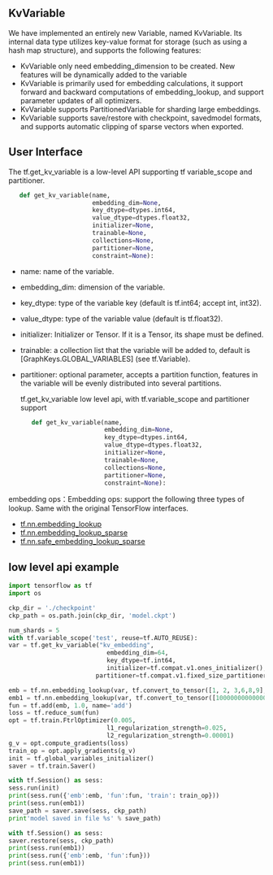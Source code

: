 ## KvVariable
We have implemented an entirely new Variable, named KvVariable.
Its internal data type utilizes key-value format for storage (such as using a hash map structure),
and supports the following features:
 * KvVariable only need embedding_dimension to be created. New features will be dynamically added to the variable
 * KvVariable is primarily used for embedding calculations, it support forward and backward computations of embedding_lookup, and support parameter updates of all optimizers.
 * KvVariable supports PartitionedVariable for sharding large embeddings.
 * KvVariable supports save/restore with checkpoint, savedmodel formats, and supports automatic clipping of sparse vectors when exported.
 
## User Interface

   The tf.get_kv_variable is a low-level API supporting tf variable_scope and partitioner.
   ```python
      def get_kv_variable(name,
                          embedding_dim=None,
                          key_dtype=dtypes.int64,
                          value_dtype=dtypes.float32,
                          initializer=None,
                          trainable=None,
                          collections=None,
                          partitioner=None,
                          constraint=None):
   ```
* name: name of the variable.
* embedding_dim: dimension of the variable.
* key_dtype: type of the variable key (default is tf.int64; accept int, int32).
* value_dtype: type of the variable value (default is tf.float32).
* initializer: Initializer or Tensor. If it is a Tensor, its shape must be defined.
* trainable: a collection list that the variable will be added to, default is [GraphKeys.GLOBAL_VARIABLES] (see tf.Variable).
* partitioner: optional parameter, accepts a partition function, features in the variable will be evenly distributed into several partitions.

   tf.get_kv_variable low level api, with tf.variable_scope and partitioner support
   ```python
      def get_kv_variable(name,
                          embedding_dim=None,
                          key_dtype=dtypes.int64,
                          value_dtype=dtypes.float32,
                          initializer=None,
                          trainable=None,
                          collections=None,
                          partitioner=None,
                          constraint=None):
   ```
embedding ops：Embedding ops: support the following three types of lookup. Same with the original TensorFlow interfaces.
   * [tf.nn.embedding_lookup](https://www.tensorflow.org/api_docs/python/tf/nn/embedding_lookup)
   * [tf.nn.embedding_lookup_sparse](https://www.tensorflow.org/api_docs/python/tf/nn/embedding_lookup_sparse)
   * [tf.nn.safe_embedding_lookup_sparse](https://www.tensorflow.org/api_docs/python/tf/nn/safe_embedding_lookup_sparse)

## low level api example
   ```python
   import tensorflow as tf
   import os

   ckp_dir = './checkpoint'
   ckp_path = os.path.join(ckp_dir, 'model.ckpt')

   num_shards = 5
   with tf.variable_scope('test', reuse=tf.AUTO_REUSE):
   var = tf.get_kv_variable("kv_embedding",
                              embedding_dim=64,
                              key_dtype=tf.int64,
                              initializer=tf.compat.v1.ones_initializer(),
                           partitioner=tf.compat.v1.fixed_size_partitioner(num_shards=num_shards))

   emb = tf.nn.embedding_lookup(var, tf.convert_to_tensor([1, 2, 3,6,8,9], dtype=tf.int64))
   emb1 = tf.nn.embedding_lookup(var, tf.convert_to_tensor([1000000000000000], dtype=tf.int64))
   fun = tf.add(emb, 1.0, name='add')
   loss = tf.reduce_sum(fun)
   opt = tf.train.FtrlOptimizer(0.005,
                              l1_regularization_strength=0.025,
                              l2_regularization_strength=0.00001)
   g_v = opt.compute_gradients(loss)
   train_op = opt.apply_gradients(g_v)
   init = tf.global_variables_initializer()
   saver = tf.train.Saver()

   with tf.Session() as sess:
   sess.run(init)
   print(sess.run({'emb':emb, 'fun':fun, 'train': train_op}))
   print(sess.run(emb1))
   save_path = saver.save(sess, ckp_path)
   print'model saved in file %s' % save_path)

   with tf.Session() as sess:
   saver.restore(sess, ckp_path)
   print(sess.run(emb1))
   print(sess.run({'emb':emb, 'fun':fun}))
   print(sess.run(emb1))
   ```
